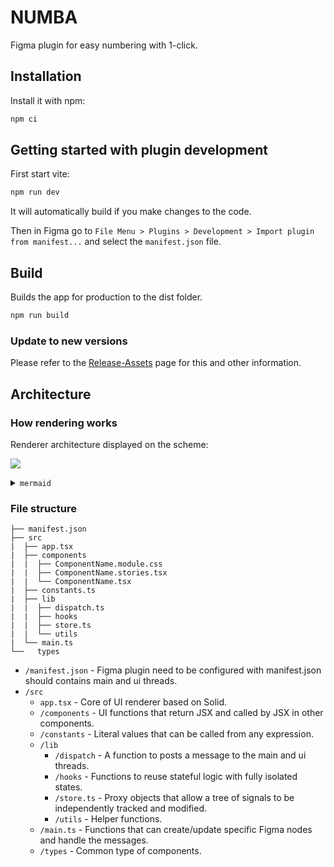 # NUMBA

Figma plugin for easy numbering with 1-click.

## Installation

Install it with npm:

```sh
npm ci
```

## Getting started with plugin development

First start vite:

```sh
npm run dev
```

It will automatically build if you make changes to the code.

Then in Figma go to `File Menu > Plugins > Development > Import plugin from manifest...` and select the `manifest.json` file.

## Build

Builds the app for production to the dist folder.

```sh
npm run build
```

### Update to new versions

Please refer to the [Release-Assets](How-to-Develop#Release-Assets) page for this and other information.

## Architecture

### How rendering works

Renderer architecture displayed on the scheme:

![](https://mermaid.ink/svg/pako:eNptUbtuwzAM_BWBczrE3jx0cVG4QL3U6GR5YC3GNhpJhh5DEeffSykN2qARQOB04pHi8QSjVQQVTA7XWby-SSONjx-X6_MyaZRGiLbXuJhBGjIqZbTigc-myXucaBNd3wXraLhRv78kadM31n76gRWPm1r8imGcWZHeriFEve9rq1fLDcLwQxX_qfKGyuS1Rr1PHUSTcfEHl784RZc_4ngQchur7nDFHa7MswvYgSbHZij27JRrQphJk4SKoaIDxmOQIM2ZUzEG232ZEargIu0grgoDPS3IBmmoDnj0zJJa2Lz2soe8jvM3eEyC6w)

<details>
<summary><code>mermaid</code></summary>

```
graph LR

subgraph Figma
  M[main]
end

M ----|message| S[Store]

subgraph UI
  H[Hooks] -->|dispatch| S

  C1[Component] --> H
  C2[Component] --> H
  C3[Component] --> H

  S -->|render| C1
  S -->|render| C2
  S -->|render| C3
end
```

</details>

### File structure

```
├── manifest.json
├── src
|  ├── app.tsx
|  ├── components
|  |  ├── ComponentName.module.css
|  |  ├── ComponentName.stories.tsx
|  |  └── ComponentName.tsx
|  ├── constants.ts
|  ├── lib
|  |  ├── dispatch.ts
|  |  ├── hooks
|  |  ├── store.ts
|  |  └── utils
|  └── main.ts
└──   types
```

- `/manifest.json` - Figma plugin need to be configured with manifest.json should contains main and ui threads.
- `/src`
  - `app.tsx` - Core of UI renderer based on Solid.
  - `/components` - UI functions that return JSX and called by JSX in other components.
  - `/constants` - Literal values that can be called from any expression.
  - `/lib`
    - `/dispatch` - A function to posts a message to the main and ui threads.
    - `/hooks` - Functions to reuse stateful logic with fully isolated states.
    - `/store.ts` - Proxy objects that allow a tree of signals to be independently tracked and modified.
    - `/utils` - Helper functions.
  - `/main.ts` - Functions that can create/update specific Figma nodes and handle the messages.
  - `/types` - Common type of components.
